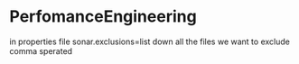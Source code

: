 # PerfomanceEngineering

in properties file
sonar.exclusions=list down all the files we want to exclude comma sperated
